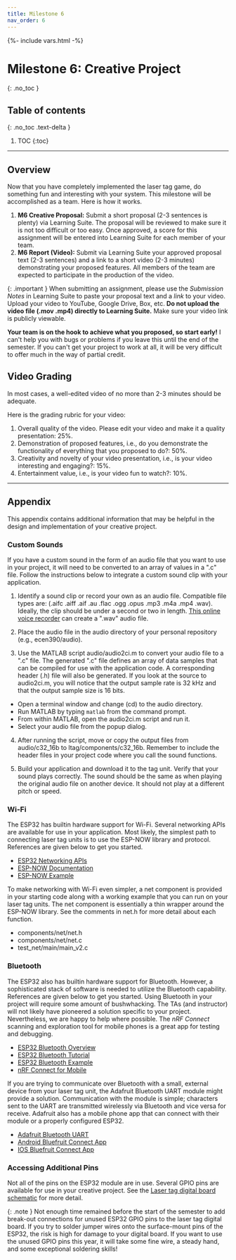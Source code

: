 ```yaml
---
title: Milestone 6
nav_order: 6
---
```

{%- include vars.html -%}

# Milestone 6: Creative Project
{: .no_toc }

## Table of contents
{: .no_toc .text-delta }

1. TOC
{:toc}

-----

## Overview

Now that you have completely implemented the laser tag game, do something
fun and interesting with your system. This milestone will be accomplished
as a team. Here is how it works.

1.  **M6 Creative Proposal:** Submit a short proposal (2-3 sentences is
    plenty) via Learning Suite. The proposal will be reviewed to make
    sure it is not too difficult or too easy. Once approved, a score for
    this assignment will be entered into Learning Suite for each member
    of your team.
2.  **M6 Report (Video):** Submit via Learning Suite your approved proposal text
    (2-3 sentences) and a link to a short video (2-3 minutes)
    demonstrating your proposed features. All members of the team are
    expected to participate in the production of the video.

{: .important }
When submitting an assignment, please use the _Submission Notes_ in
Learning Suite to paste your proposal text and a _link_ to your video.
Upload your video to YouTube, Google Drive, Box, etc. **Do not upload
the video file (.mov .mp4) directly to Learning Suite.** Make sure your
video link is publicly viewable.

**Your team is on the hook to achieve what you proposed, so start
early!** I can't help you with bugs or problems if you leave this until
the end of the semester. If you can't get your project to work at all,
it will be very difficult to offer much in the way of partial credit.

## Video Grading

In most cases, a well-edited video of no more than 2-3 minutes should be
adequate.

Here is the grading rubric for your video:

1.  Overall quality of the video. Please edit your video and make it a
    quality presentation: 25%.
2.  Demonstration of proposed features, i.e., do you demonstrate the
    functionality of everything that you proposed to do?: 50%.
3.  Creativity and novelty of your video presentation, i.e., is your
    video interesting and engaging?: 15%.
4.  Entertainment value, i.e., is your video fun to watch?: 10%.

-----

## Appendix

This appendix contains additional information that may be helpful
in the design and implementation of your creative project.

### Custom Sounds

If you have a custom sound in the form of an audio file that you want to
use in your project, it will need to be converted to an array of values
in a ".c" file. Follow the instructions below to integrate a custom
sound clip with your application.

1.  Identify a sound clip or record your own as an audio file. Compatible
    file types are: (.aifc .aiff .aif .au .flac .ogg .opus .mp3 .m4a .mp4
    .wav). Ideally, the clip should be under a second or two in length.
    [This online voice recorder](https://www.rapidtables.com/tools/voice-recorder.html)
    can create a ".wav" audio file.

2.  Place the audio file in the audio directory of your personal
    repository (e.g., ecen390/audio).

3.  Use the MATLAB script audio/audio2ci.m to convert your audio file to a
    ".c" file. The generated ".c" file defines an array of data samples that
    can be compiled for use with the application code. A corresponding
    header (.h) file will also be generated. If you look at the source to
    audio2ci.m, you will notice that the output sample rate is 32 kHz and
    that the output sample size is 16 bits.

  - Open a terminal window and change (cd) to the audio directory.
  - Run MATLAB by typing `matlab` from the command prompt.
  - From within MATLAB, open the audio2ci.m script and run it.
  - Select your audio file from the popup dialog.

4.  After running the script, move or copy the output files from
    audio/c32_16b to ltag/components/c32_16b. Remember to include the
    header files in your project code where you call the sound
    functions.

5.  Build your application and download it to the tag unit. Verify that
    your sound plays correctly. The sound should be the same as when
    playing the original audio file on another device. It should not
    play at a different pitch or speed.

### Wi-Fi

The ESP32 has builtin hardware support for Wi-Fi. Several networking
APIs are available for use in your application. Most likely, the
simplest path to connecting laser tag units is to use the ESP-NOW
library and protocol. References are given below to get you started.

  - [ESP32 Networking APIs](https://docs.espressif.com/projects/esp-idf/en/stable/esp32s3/api-reference/network/index.html)
  - [ESP-NOW Documentation](https://docs.espressif.com/projects/esp-idf/en/stable/esp32s3/api-reference/network/esp_now.html)
  - [ESP-NOW Example](https://github.com/espressif/esp-idf/tree/v5.2.5/examples/wifi/espnow)

To make networking with Wi-Fi even simpler, a net component is provided
in your starting code along with a working example that you can run on
your laser tag units. The net component is essentially a thin wrapper
around the ESP-NOW library. See the comments in net.h for more detail
about each function.

  - components/net/net.h
  - components/net/net.c
  - test_net/main/main_v2.c

### Bluetooth

The ESP32 also has builtin hardware support for Bluetooth. However, a
sophisticated stack of software is needed to utilize the Bluetooth
capability. References are given below to get you started. Using
Bluetooth in your project will require some amount of bushwhacking. The
TAs (and instructor) will not likely have pioneered a solution specific
to your project. Nevertheless, we are happy to help where possible. The
_nRF Connect_ scanning and exploration tool for mobile phones is a great
app for testing and debugging.

  - [ESP32 Bluetooth Overview](https://docs.espressif.com/projects/esp-idf/en/stable/esp32s3/api-guides/ble/overview.html)
  - [ESP32 Bluetooth Tutorial](https://docs.espressif.com/projects/esp-idf/en/stable/esp32/api-guides/ble/get-started/ble-introduction.html)
  - [ESP32 Bluetooth Example](https://github.com/espressif/esp-idf/tree/v5.2.5/examples/bluetooth/ble_get_started/nimble/NimBLE_GATT_Server)
  - [nRF Connect for Mobile](https://www.nordicsemi.com/Products/Development-tools/nRF-Connect-for-mobile)

If you are trying to communicate over Bluetooth with a small, external
device from your laser tag unit, the Adafruit Bluetooth UART module
might provide a solution. Communication with the module is simple;
characters sent to the UART are transmitted wirelessly via Bluetooth
and vice versa for receive. Adafruit also has a mobile phone app that
can connect with their module or a properly configured ESP32.

  - [Adafruit Bluetooth UART](https://www.adafruit.com/products/2479)
  - [Android Bluefruit Connect App](https://github.com/adafruit/Bluefruit_LE_Connect_Android_v2)
  - [IOS Bluefruit Connect App](https://github.com/adafruit/Bluefruit_LE_Connect_v2)

### Accessing Additional Pins

Not all of the pins on the ESP32 module are in use. Several GPIO pins
are available for use in your creative project. See the
[Laser tag digital board schematic]({{media}}ltag-dig-schematic.pdf)
for more detail.

{: .note }
Not enough time remained before the start of the semester to add
break-out connections for unused ESP32 GPIO pins to the laser tag
digital board. If you try to solder jumper wires onto the surface-mount
pins of the ESP32, the risk is high for damage to your digital board.
If you want to use the unused GPIO pins this year, it will take some
fine wire, a steady hand, and some exceptional soldering skills!
